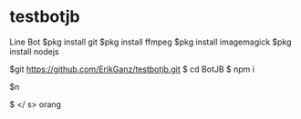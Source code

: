 # testbotjb
Line Bot
$pkg install git
$pkg install ffmpeg
$pkg install imagemagick
$pkg install nodejs

$git https://github.com/ErikGanz/testbotjb.git
$ cd BotJB
$ npm i

$n

$
</s>   </s>   </s>   </s>   </s>   </s>   </s>   </s>   </s>   </s>   </s>   </s>   </ s>   </s>   </s>   </s>   </s>   </s>   </s>   </s>   </s>   </s>   </s>   </s>   </s>   </s>   </s> orang </s>
